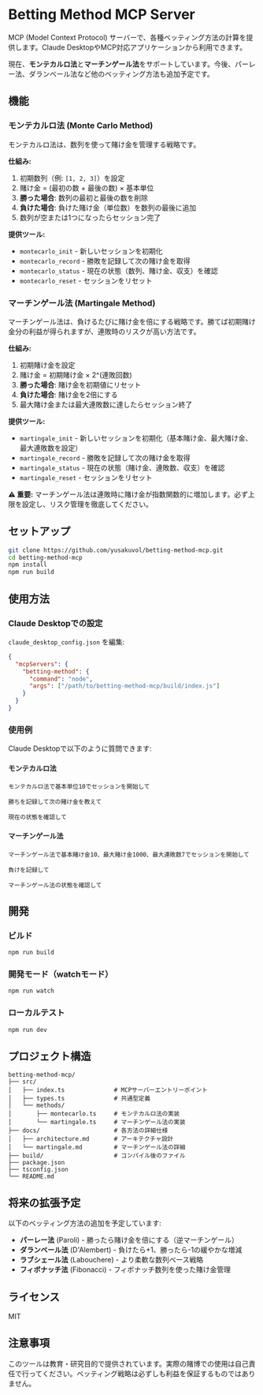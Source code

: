 # Betting Method MCP Server

MCP (Model Context Protocol) サーバーで、各種ベッティング方法の計算を提供します。Claude DesktopやMCP対応アプリケーションから利用できます。

現在、**モンテカルロ法**と**マーチンゲール法**をサポートしています。今後、パーレー法、ダランベール法など他のベッティング方法も追加予定です。

## 機能

### モンテカルロ法 (Monte Carlo Method)

モンテカルロ法は、数列を使って賭け金を管理する戦略です。

**仕組み:**
1. 初期数列（例: `[1, 2, 3]`）を設定
2. 賭け金 = (最初の数 + 最後の数) × 基本単位
3. **勝った場合**: 数列の最初と最後の数を削除
4. **負けた場合**: 負けた賭け金（単位数）を数列の最後に追加
5. 数列が空または1つになったらセッション完了

**提供ツール:**
- `montecarlo_init` - 新しいセッションを初期化
- `montecarlo_record` - 勝敗を記録して次の賭け金を取得
- `montecarlo_status` - 現在の状態（数列、賭け金、収支）を確認
- `montecarlo_reset` - セッションをリセット

### マーチンゲール法 (Martingale Method)

マーチンゲール法は、負けるたびに賭け金を倍にする戦略です。勝てば初期賭け金分の利益が得られますが、連敗時のリスクが高い方法です。

**仕組み:**
1. 初期賭け金を設定
2. 賭け金 = 初期賭け金 × 2^(連敗回数)
3. **勝った場合**: 賭け金を初期値にリセット
4. **負けた場合**: 賭け金を2倍にする
5. 最大賭け金または最大連敗数に達したらセッション終了

**提供ツール:**
- `martingale_init` - 新しいセッションを初期化（基本賭け金、最大賭け金、最大連敗数を設定）
- `martingale_record` - 勝敗を記録して次の賭け金を取得
- `martingale_status` - 現在の状態（賭け金、連敗数、収支）を確認
- `martingale_reset` - セッションをリセット

**⚠️ 重要:** マーチンゲール法は連敗時に賭け金が指数関数的に増加します。必ず上限を設定し、リスク管理を徹底してください。

## セットアップ

```bash
git clone https://github.com/yusakuvol/betting-method-mcp.git
cd betting-method-mcp
npm install
npm run build
```

## 使用方法

### Claude Desktopでの設定

`claude_desktop_config.json` を編集:

```json
{
  "mcpServers": {
    "betting-method": {
      "command": "node",
      "args": ["/path/to/betting-method-mcp/build/index.js"]
    }
  }
}
```

### 使用例

Claude Desktopで以下のように質問できます:

#### モンテカルロ法
```
モンテカルロ法で基本単位10でセッションを開始して
```

```
勝ちを記録して次の賭け金を教えて
```

```
現在の状態を確認して
```

#### マーチンゲール法
```
マーチンゲール法で基本賭け金10、最大賭け金1000、最大連敗数7でセッションを開始して
```

```
負けを記録して
```

```
マーチンゲール法の状態を確認して
```

## 開発

### ビルド

```bash
npm run build
```

### 開発モード（watchモード）

```bash
npm run watch
```

### ローカルテスト

```bash
npm run dev
```

## プロジェクト構造

```
betting-method-mcp/
├── src/
│   ├── index.ts              # MCPサーバーエントリーポイント
│   ├── types.ts              # 共通型定義
│   └── methods/
│       ├── montecarlo.ts     # モンテカルロ法の実装
│       └── martingale.ts     # マーチンゲール法の実装
├── docs/                     # 各方法の詳細仕様
│   ├── architecture.md       # アーキテクチャ設計
│   └── martingale.md         # マーチンゲール法の詳細
├── build/                    # コンパイル後のファイル
├── package.json
├── tsconfig.json
└── README.md
```

## 将来の拡張予定

以下のベッティング方法の追加を予定しています:

- **パーレー法** (Paroli) - 勝ったら賭け金を倍にする（逆マーチンゲール）
- **ダランベール法** (D'Alembert) - 負けたら+1、勝ったら-1の緩やかな増減
- **ラブシェール法** (Labouchere) - より柔軟な数列ベース戦略
- **フィボナッチ法** (Fibonacci) - フィボナッチ数列を使った賭け金管理

## ライセンス

MIT

## 注意事項

このツールは教育・研究目的で提供されています。実際の賭博での使用は自己責任で行ってください。ベッティング戦略は必ずしも利益を保証するものではありません。
